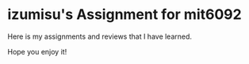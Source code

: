 # izumisu's Assignment for mit6092

Here is my assignments and reviews that I have learned.

Hope you enjoy it!
